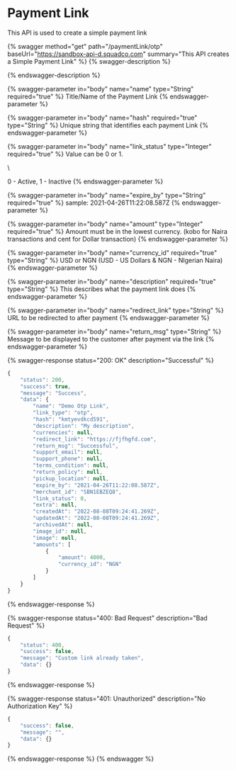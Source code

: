 # Payment Link

This API is used to create a simple payment link

{% swagger method="get" path="/paymentLink/otp" baseUrl="https://sandbox-api-d.squadco.com" summary="This API creates a Simple Payment Link" %}
{% swagger-description %}

{% endswagger-description %}

{% swagger-parameter in="body" name="name" type="String" required="true" %}
Title/Name of the Payment Link
{% endswagger-parameter %}

{% swagger-parameter in="body" name="hash" required="true" type="String" %}
Unique string that identifies each payment Link
{% endswagger-parameter %}

{% swagger-parameter in="body" name="link_status" type="Integer" required="true" %}
Value can be 0 or 1. 

\


0 - Active, 1 - Inactive
{% endswagger-parameter %}

{% swagger-parameter in="body" name="expire_by" type="String" required="true" %}
sample: 2021-04-26T11:22:08.587Z
{% endswagger-parameter %}

{% swagger-parameter in="body" name="amount" type="Integer" required="true" %}
Amount must be in the lowest currency. (kobo for Naira transactions and cent for Dollar transaction)
{% endswagger-parameter %}

{% swagger-parameter in="body" name="currency_id" required="true" type="String" %}
USD or NGN (USD - US Dollars & NGN - NIgerian Naira)
{% endswagger-parameter %}

{% swagger-parameter in="body" name="description" required="true" type="String" %}
This describes what the payment link does
{% endswagger-parameter %}

{% swagger-parameter in="body" name="redirect_link" type="String" %}
URL to be redirected to after payment
{% endswagger-parameter %}

{% swagger-parameter in="body" name="return_msg" type="String" %}
Message to be displayed to the customer after payment via the link
{% endswagger-parameter %}

{% swagger-response status="200: OK" description="Successful" %}
```javascript
{
    "status": 200,
    "success": true,
    "message": "Success",
    "data": {
        "name": "Demo Otp Link",
        "link_type": "otp",
        "hash": "kmtyevdkcd591",
        "description": "My description",
        "currencies": null,
        "redirect_link": "https://fjfhgfd.com",
        "return_msg": "Successful",
        "support_email": null,
        "support_phone": null,
        "terms_condition": null,
        "return_policy": null,
        "pickup_location": null,
        "expire_by": "2021-04-26T11:22:08.587Z",
        "merchant_id": "SBN1EBZEQ8",
        "link_status": 0,
        "extra": null,
        "createdAt": "2022-08-08T09:24:41.269Z",
        "updatedAt": "2022-08-08T09:24:41.269Z",
        "archivedAt": null,
        "image_id": null,
        "image": null,
        "amounts": [
            {
                "amount": 4000,
                "currency_id": "NGN"
            }
        ]
    }
}
```
{% endswagger-response %}

{% swagger-response status="400: Bad Request" description="Bad Request" %}
```javascript
{
    "status": 400,
    "success": false,
    "message": "Custom link already taken",
    "data": {}
}
```
{% endswagger-response %}

{% swagger-response status="401: Unauthorized" description="No Authorization Key" %}
```javascript
{
    "success": false,
    "message": "",
    "data": {}
}
```
{% endswagger-response %}
{% endswagger %}

